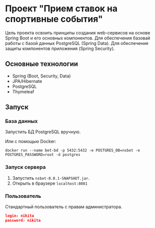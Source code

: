 # Проект "Прием ставок на спортивные события"
Цель проекта освоить принципы создания web-сервисов на основе Spring Boot 
и его основных компонентов. Для обеспечения базовай работы с базой данных PostgreSQL (Spring Data).
Для обеспечения защиты компонентов приложения (Spring Security).
## Основные технологии
- Spring (Boot, Security, Data)
- JPA/Hibernate
- PostgreSQL 
- Thymeleaf

## Запуск
### База данных
Запустить БД PostgreSQL вручную.

Или c помощью Docker:
```docker
docker run --name bet-bd -p 5432:5432 -e POSTGRES_DB=nsbet -e POSTGRES_PASSWORD=root -d postgres
```
### Запуск сервера
1. Запустить `nsbet-0.0.1-SNAPSHOT.jar`. 
2. Открыть в браузере `localhost:8081`
### Пользователь 
Стандартный пользователь с правам администратора.
```json
login: nikita
password: nikita
```


